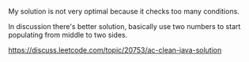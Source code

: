 My solution is not very optimal because it checks too many conditions.

In discussion there's better solution, basically use two numbers to start populating from middle to two sides.

https://discuss.leetcode.com/topic/20753/ac-clean-java-solution
